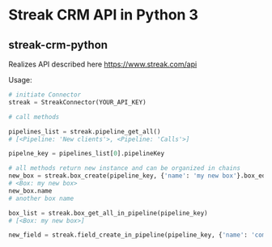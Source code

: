 # Streak CRM API in Python 3
## streak-crm-python

Realizes API described here https://www.streak.com/api

Usage:

```python
# initiate Connector
streak = StreakConnector(YOUR_API_KEY)

# call methods

pipelines_list = streak.pipeline_get_all()
# [<Pipeline: 'New clients'>, <Pipeline: 'Calls'>]

pipelne_key = pipelines_list[0].pipelineKey

# all methods return new instance and can be organized in chains
new_box = streak.box_create(pipeline_key, {'name': 'my new box'}.box_edit(pipeline_key, {'name': 'another box name'}
# <Box: my new box>
new_box.name
# another box name

box_list = streak.box_get_all_in_pipeline(pipeline_key)
# [<Box: my new box>]

new_field = streak.field_create_in_pipeline(pipeline_key, {'name': 'comment'})
```
